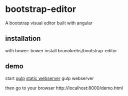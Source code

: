 # bootstrap-editor
A bootstrap visual editor built with angular

## installation

with bower:
	bower install brunokrebs/bootstrap-editor

## demo

start [gulp](http://gulpjs.com/) [static webserver](https://www.npmjs.com/package/gulp-webserver)
    gulp webserver

then go to your browser
    http://localhost:8000/demo.html